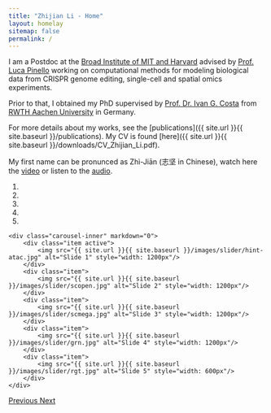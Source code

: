 ```yaml
---
title: "Zhijian Li - Home"
layout: homelay
sitemap: false
permalink: /
---
```


I am a Postdoc at the [Broad Institute of MIT and Harvard](https://www.broadinstitute.org/) advised by [Prof. Luca Pinello](https://main.pinellolab.partners.org/) working on computational methods for modeling biological data from CRISPR genome editing, single-cell and spatial omics experiments. 

Prior to that, I obtained my PhD supervised by [Prof. Dr. Ivan G. Costa](http://www.costalab.org/) from [RWTH Aachen University](https://www.rwth-aachen.de/) in Germany. 

For more details about my works, see the [publications]({{ site.url }}{{ site.baseurl }}/publications). My CV is found [here]({{ site.url }}{{ site.baseurl }}/downloads/CV_Zhijian_Li.pdf).

My first name can be pronunced as Zhì-Jiān (志坚 in Chinese), watch here the [video](https://www.youtube.com/watch?v=3hE6LfUJ2ew) or listen to the [audio](https://en-audio.howtopronounce.com/15786451205e18368020d5b.mp3).


<div markdown="0" id="carousel" class="carousel slide" data-ride="carousel" data-interval="4000" data-pause="hover">
    <ol class="carousel-indicators">
        <li data-target="#carousel" data-slide-to="0" class="active"></li>
        <li data-target="#carousel" data-slide-to="1"></li>
        <li data-target="#carousel" data-slide-to="2"></li>
        <li data-target="#carousel" data-slide-to="3"></li>
        <li data-target="#carousel" data-slide-to="4"></li>
    </ol>

    <div class="carousel-inner" markdown="0">
        <div class="item active">
            <img src="{{ site.url }}{{ site.baseurl }}/images/slider/hint-atac.jpg" alt="Slide 1" style="width: 1200px"/>
        </div>
        <div class="item">
            <img src="{{ site.url }}{{ site.baseurl }}/images/slider/scopen.jpg" alt="Slide 2" style="width: 1200px"/>
        </div>
        <div class="item">
            <img src="{{ site.url }}{{ site.baseurl }}/images/slider/scmega.jpg" alt="Slide 3" style="width: 1200px"/>
        </div>
        <div class="item">
            <img src="{{ site.url }}{{ site.baseurl }}/images/slider/grn.jpg" alt="Slide 4" style="width: 1200px"/>
        </div>     
        <div class="item">
            <img src="{{ site.url }}{{ site.baseurl }}/images/slider/rgt.jpg" alt="Slide 5" style="width: 600px"/>
        </div>  
    </div>

  <a class="left carousel-control" href="#carousel" role="button" data-slide="prev">
    <span class="glyphicon glyphicon-chevron-left" aria-hidden="true"></span>
    <span class="sr-only">Previous</span>
  </a>

  <a class="right carousel-control" href="#carousel" role="button" data-slide="next">
    <span class="glyphicon glyphicon-chevron-right" aria-hidden="true"></span>
    <span class="sr-only">Next</span>
  </a>

</div>

<!--
<figure class="fourth">
  <img src="{{ site.url }}{{ site.baseurl }}/images/logopic/Logo_Leiden.jpg" style="width: 210px">
  <img src="{{ site.url }}{{ site.baseurl }}/images/logopic/Logo_Nanofront.jpg" style="width: 110px">
  <img src="{{ site.url }}{{ site.baseurl }}/images/logopic/Logo_NWO.jpg" style="width: 120px">
  <img src="{{ site.url }}{{ site.baseurl }}/images/logopic/Logo_ERC.jpg" style="width: 110px">
</figure>
-->
